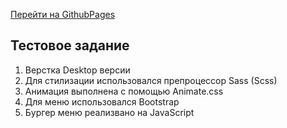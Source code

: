 [Перейти на GithubPages](https://prilipar.github.io/vardek/)
## Тестовое задание
1. Верстка Desktop версии
2. Для стилизации использовался препроцессор Sass (Scss)
3. Анимация выполнена с помощью Animate.css
4. Для меню использовался Bootstrap 
5. Бургер меню реализвано на JavaScript


